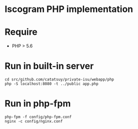 # Iscogram PHP implementation

# Require
* PHP > 5.6

# Run in built-in server

```
cd src/github.com/catatsuy/private-isu/webapp/php
php -S localhost:8080 -t ../public app.php
```

# Run in php-fpm

```
php-fpm -f config/php-fpm.conf
nginx -c config/nginx.conf
```
